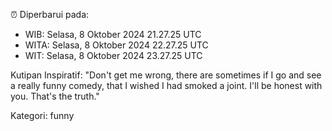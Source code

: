 ⏰ Diperbarui pada:
- WIB: Selasa, 8 Oktober 2024 21.27.25 UTC
- WITA: Selasa, 8 Oktober 2024 22.27.25 UTC
- WIT: Selasa, 8 Oktober 2024 23.27.25 UTC

Kutipan Inspiratif:
"Don't get me wrong, there are sometimes if I go and see a really funny comedy, that I wished I had smoked a joint. I'll be honest with you. That's the truth."


Kategori: funny

